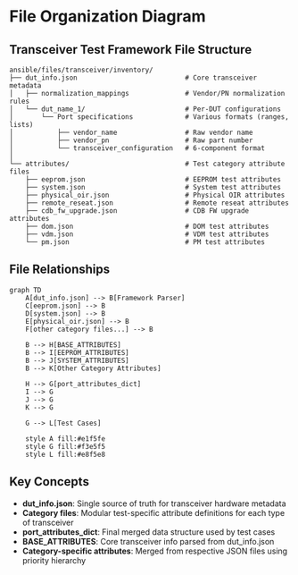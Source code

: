 # File Organization Diagram

## Transceiver Test Framework File Structure

```text
ansible/files/transceiver/inventory/
├── dut_info.json                           # Core transceiver metadata
│   ├── normalization_mappings              # Vendor/PN normalization rules
│   └── dut_name_1/                         # Per-DUT configurations
│       └── Port specifications             # Various formats (ranges, lists)
│           ├── vendor_name                 # Raw vendor name
│           ├── vendor_pn                   # Raw part number  
│           └── transceiver_configuration   # 6-component format
│
└── attributes/                             # Test category attribute files
    ├── eeprom.json                         # EEPROM test attributes
    ├── system.json                         # System test attributes
    ├── physical_oir.json                   # Physical OIR attributes
    ├── remote_reseat.json                  # Remote reseat attributes
    ├── cdb_fw_upgrade.json                 # CDB FW upgrade attributes
    ├── dom.json                            # DOM test attributes
    ├── vdm.json                            # VDM test attributes
    └── pm.json                             # PM test attributes
```

## File Relationships

```mermaid
graph TD
    A[dut_info.json] --> B[Framework Parser]
    C[eeprom.json] --> B
    D[system.json] --> B
    E[physical_oir.json] --> B
    F[other category files...] --> B
    
    B --> H[BASE_ATTRIBUTES]
    B --> I[EEPROM_ATTRIBUTES]
    B --> J[SYSTEM_ATTRIBUTES]
    B --> K[Other Category Attributes]
    
    H --> G[port_attributes_dict]
    I --> G
    J --> G
    K --> G
    
    G --> L[Test Cases]
    
    style A fill:#e1f5fe
    style G fill:#f3e5f5
    style L fill:#e8f5e8
```

## Key Concepts

- **dut_info.json**: Single source of truth for transceiver hardware metadata
- **Category files**: Modular test-specific attribute definitions for each type of transceiver
- **port_attributes_dict**: Final merged data structure used by test cases
- **BASE_ATTRIBUTES**: Core transceiver info parsed from dut_info.json
- **Category-specific attributes**: Merged from respective JSON files using priority hierarchy